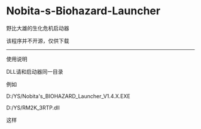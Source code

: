 # Nobita-s-Biohazard-Launcher

野比大雄的生化危机启动器

该程序并不开源，仅供下载

-------------

使用说明


DLL请和启动器同一目录

例如

D:/YS/Nobita's_BIOHAZARD_Launcher_V1.4.X.EXE

D:/YS/RM2K_3RTP.dll

这样

